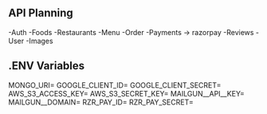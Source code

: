 ## API Planning

-Auth
-Foods
-Restaurants
-Menu
-Order
-Payments -> razorpay
-Reviews
-User
-Images

## .ENV Variables

MONGO_URI=
GOOGLE_CLIENT_ID=
GOOGLE_CLIENT_SECRET=
AWS_S3_ACCESS_KEY=
AWS_S3_SECRET_KEY=
MAILGUN__API__KEY=
MAILGUN__DOMAIN=
RZR_PAY_ID=
RZR_PAY_SECRET=